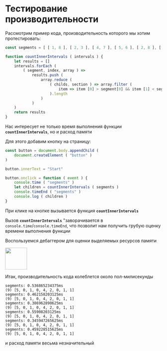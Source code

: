 # Тестирование производительности

Рассмотрим пример кода, производительность которого мы хотим протестировать:

```javascript
const segments = [ [ 1, 8 ], [ 2, 3 ], [ 4, 7 ], [ 5, 6 ], [ 2, 8 ], [ 3, 7 ], [ 4, 6 ], [ 1, 5 ], [ 1, 6 ] ]

function countInnerIntervals ( intervals ) {
    let results = []
    intervals.forEach (
        ( segment, index, array ) =>
            results.push (
                array.reduce (
                    ( childs, section ) => array.filter (
                        item => item [0] > segment[0] && item [1] < segment[1] 
                    ).length
                )
            )
    )
    return results
}
```

Нас интересует не только время выполнения функции **`countInnerIntervals`**, но и расход памяти

Для этого добавим кнопку на страницу:

```javascript
const button = document.body.appendChild (
    document.createElement ( "button" )
)

button.innerText = "Start"

button.onclick = function ( event ) {
    console.time ( "segments" )
    let children = countInnerIntervals ( segments )
    console.timeEnd ( "segments" )
    console.log ( children )
}
```

При клике на кнопке вызывается функция **`countInnerIntervals`**

Вызов **`countInnerIntervals`** "заворачивается в `console.time`/`console.timeEnd`, что позволит нам получить грубую оценку времени выполнения функции

Воспользуемся дебаггером для оценки выделяемых ресурсов памяти

[<img src="http://www.iconarchive.com/download/i58934/wwalczyszyn/android-style-honeycomb/YouTube.ico" height="70"/>](https://youtu.be/nDNEiu_xwf0)

Итак, производительность кода колеблется около пол-милисекунды

```console
segments: 0.536865234375ms
(9) [5, 0, 1, 0, 4, 2, 0, 1, 1]
segments: 0.462158203125ms
(9) [5, 0, 1, 0, 4, 2, 0, 1, 1]
segments: 0.386962890625ms
(9) [5, 0, 1, 0, 4, 2, 0, 1, 1]
segments: 0.55908203125ms
(9) [5, 0, 1, 0, 4, 2, 0, 1, 1]
segments: 0.345947265625ms
(9) [5, 0, 1, 0, 4, 2, 0, 1, 1]
segments: 0.459228515625ms
(9) [5, 0, 1, 0, 4, 2, 0, 1, 1]
```

и расход памяти весьма незначительный 